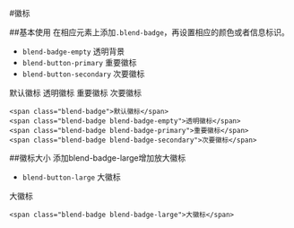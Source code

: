 #徽标

##基本使用
在相应元素上添加`.blend-badge`，再设置相应的颜色或者信息标识。

- `blend-badge-empty` 透明背景
- `blend-button-primary` 重要徽标
- `blend-button-secondary` 次要徽标


<div class="doc-demo">
    <span class="blend-badge">默认徽标</span>
    <span class="blend-badge blend-badge-empty">透明徽标</span>
    <span class="blend-badge blend-badge-primary">重要徽标</span>
    <span class="blend-badge blend-badge-secondary">次要徽标</span>
</div>

    <span class="blend-badge">默认徽标</span>
    <span class="blend-badge blend-badge-empty">透明徽标</span>
    <span class="blend-badge blend-badge-primary">重要徽标</span>
    <span class="blend-badge blend-badge-secondary">次要徽标</span>



##徽标大小
添加blend-badge-large增加放大徽标

- `blend-button-large` 大徽标


<div class="doc-demo">
    <span class="blend-badge blend-badge-large">大徽标</span>
</div>

    <span class="blend-badge blend-badge-large">大徽标</span>













